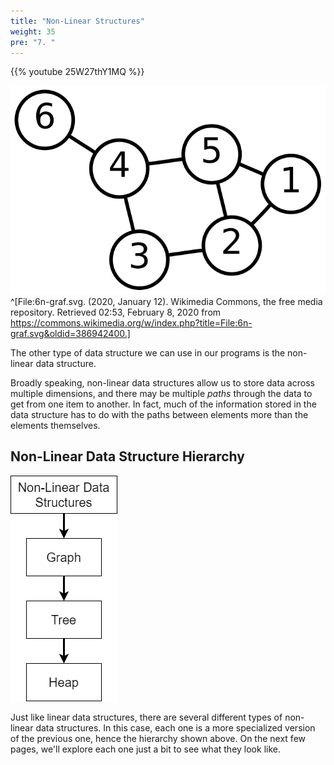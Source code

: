 ```yaml
---
title: "Non-Linear Structures"
weight: 35
pre: "7. "
---
```

{{% youtube 25W27thY1MQ %}}

![Graph](../../images/4/4.7.graph.svg)^[File:6n-graf.svg. (2020, January 12). Wikimedia Commons, the free media repository. Retrieved 02:53, February 8, 2020 from https://commons.wikimedia.org/w/index.php?title=File:6n-graf.svg&oldid=386942400.]

The other type of data structure we can use in our programs is the non-linear data structure. 

Broadly speaking, non-linear data structures allow us to store data across multiple dimensions, and there may be multiple _paths_ through the data to get from one item to another. In fact, much of the information stored in the data structure has to do with the paths between elements more than the elements themselves. 

## Non-Linear Data Structure Hierarchy

![Non Linear Data Structures](../../images/4/4.7.nonlinear.png)

Just like linear data structures, there are several different types of non-linear data structures. In this case, each one is a more specialized version of the previous one, hence the hierarchy shown above. On the next few pages, we'll explore each one just a bit to see what they look like.
